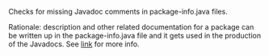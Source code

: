 Checks for missing Javadoc comments in package-info.java files.

Rationale: description and other related documentation for a package can
be written up in the package-info.java file and it gets used in the
production of the Javadocs. See
[link](https://docs.oracle.com/javase/8/docs/technotes/tools/windows/javadoc.html#packagecomment)
for more info.
